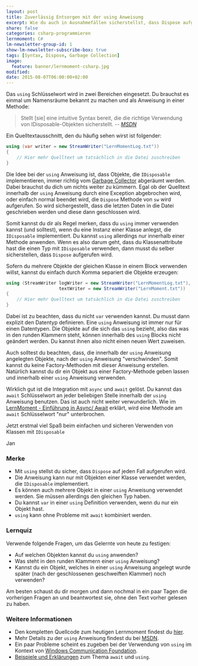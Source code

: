 ```yaml
---
layout: post
title: Zuverlässig Entsorgen mit der using Anweisung
excerpt: Wie du auch in Ausnahmefällen sicherstellst, dass Dispose aufgerufen wird.
share: false
categories: csharp-programmieren
lernmoment: C#
lm-newsletter-group-id: 1
show-lm-newsletter-subscribe-box: true
tags: [Syntax, Dispose, Garbage Collection]
image:
  feature: banner/lernmoment-csharp.jpg
modified:
date: 2015-08-07T06:00:00+02:00
---
```


Das `using` Schlüsselwort wird in zwei Bereichen eingesetzt. Du brauchst es einmal um Namensräume bekannt zu machen und als Anweisung in einer Methode:

> Stellt [sie] eine intuitive Syntax bereit, die die richtige Verwendung von IDisposable-Objekten sicherstellt.
> -- <cite>[MSDN](https://msdn.microsoft.com/de-de/library/yh598w02.aspx)</cite>

Ein Quelltextausschnitt, den du häufig sehen wirst ist folgender:

```cs
using (var writer = new StreamWriter("LernMomentLog.txt")) 
{
	// Hier mehr Quelltext um tatsächlich in die Datei zuschreiben
}
```

Die Idee bei der `using` Anweisung ist, dass Objekte, die `IDisposable` implementieren, immer richtig vom [Garbage Collector](/csharp-programmieren/der-garbage-collector/) abgeräumt werden. Dabei brauchst du dich um nichts weiter zu kümmern. Egal ob der Quelltext innerhalb der `using` Anweisung durch eine Exception abgebrochen wird, oder einfach normal beendet wird, die `Dispose` Methode von `sw` wird aufgerufen. So wird sichergestellt, dass die letzten Daten in die Datei geschrieben werden und diese dann geschlossen wird.

Somit kannst du dir als Regel merken, dass du `using` immer verwenden kannst (und solltest), wenn du eine Instanz einer Klasse anlegst, die `IDisposable` implementiert. Du kannst `using` allerdings nur innerhalb einer Methode anwenden. Wenn es also darum geht, dass du Klassenattribute hast die einen Typ mit `IDisposable` verwenden, dann musst du selber sicherstellen, dass `Dispose` aufgerufen wird.

Sofern du mehrere Objekte der gleichen Klasse in einem Block verwenden willst, kannst du einfach durch Komma separiert die Objekte erzeugen:

```cs
using (StreamWriter logWriter = new StreamWriter("LernMomentLog.txt"),
		   			textWriter = new StreamWriter("LernMoment.txt"))
{
	// Hier mehr Quelltext um tatsächlich in die Datei zuschreiben
}
```

Dabei ist zu beachten, dass du nicht `var` verwenden kannst. Du musst dann explizit den Datentyp definieren. Eine `using` Anweisung ist immer nur für einen Datentypen. Die Objekte auf die sich das `using` bezieht, also das was in den runden Klammern steht, können innerhalb des `using` Blocks nicht geändert werden. Du kannst ihnen also nicht einen neuen Wert zuweisen.

Auch solltest du beachten, dass, die innerhalb der `using` Anweisung angelegten Objekte, nach der `using` Anweisung "verschwinden". Somit kannst du keine Factory-Methoden mit dieser Anweisung erstellen. Natürlich kannst du dir ein Objekt aus einer Factory-Methode geben lassen und innerhalb einer `using` Anweisung verwenden.

Wirklich gut ist die Integration mit `async` und `await` gelöst. Du kannst das `await` Schlüsselwort an jeder beliebigen Stelle innerhalb der `using` Anweisung benutzen. Das ist auch nicht weiter verwunderlich. Wie im [LernMoment - Einführung in Async/ Await](/csharp-programmieren/einfuehrung-in-async-und-await/) erklärt, wird eine Methode am `await` Schlüsselwort "nur" unterbrochen.

Jetzt erstmal viel Spaß beim einfachen und sicheren Verwenden von Klassen mit `IDisposable`

Jan


### Merke

-	Mit `using` stellst du sicher, dass `Dispose` auf jeden Fall aufgerufen wird.
-	Die Anweisung kann nur mit Objekten einer Klasse verwendet werden, die `IDisposable` implementiert.
-	Es können auch mehrere Objekt in einer `using` Anweisung verwendet werden. Sie müssen allerdings den gleichen Typ haben.
-	Du kannst `var` in einer `using` Definition verwenden, wenn du nur ein Objekt hast.
-	`using` kann ohne Probleme mit `await` kombiniert werden.

### Lernquiz 

Verwende folgende Fragen, um das Gelernte von heute zu festigen:

-	Auf welchen Objekten kannst du `using` anwenden?
-	Was steht in den runden Klammern einer `using` Anweisung?
-	Kannst du ein Objekt, welches in einer `using` Anweisung angelegt wurde später (nach der geschlossenen geschweiften Klammer) noch verwenden?

Am besten schaust du dir morgen und dann nochmal in ein paar Tagen die vorherigen Fragen an und beantwortest sie, ohne den Text vorher gelesen zu haben.

### Weitere Informationen

-	Den kompletten Quellcode zum heutigen Lernmoment findest du [hier](https://github.com/LernMoment/csharp/tree/master/UsingAnweisung).
-	Mehr Details zu der `using` Anweisung findest du bei [MSDN](https://msdn.microsoft.com/de-de/library/yh598w02.aspx).
-	Ein paar Probleme scheint es zugeben bei der Verwendung von `using` im Kontext von [Windows Communication Foundation](https://msdn.microsoft.com/de-de/library/aa355056.aspx).
-	[Beispiele und Erklärungen](http://stackoverflow.com/questions/16566547/do-using-statements-and-await-keywords-play-nicely-in-c-sharp) zum Thema `await` und `using`.
